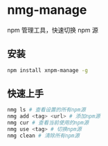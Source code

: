 # nmg-manage
npm 管理工具，快速切换 npm 源

## 安装
```bash
npm install xnpm-manage -g
```

## 快速上手
```bash
nmg ls # 查看设置的所有npm源
nmg add <tag> <url> # 添加npm源
nmg cur # 查看当前使用的npm源
nmg use <tag> # 切换npm源
nmg clean # 清除所有npm源
```
